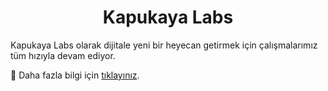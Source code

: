 <div align="center">
<h1>Kapukaya Labs</h1>
</div>

Kapukaya Labs olarak dijitale yeni bir heyecan getirmek için çalışmalarımız tüm hızıyla devam ediyor.

🔭 Daha fazla bilgi için [tıklayınız](https://www.kapukaya.app).
